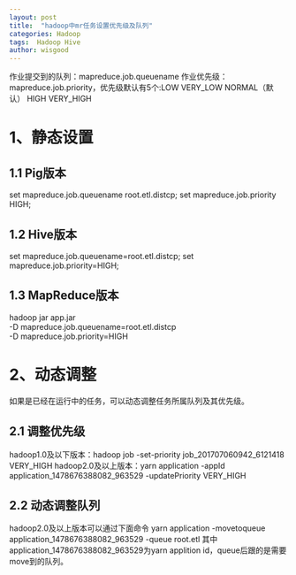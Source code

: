 ```yaml
---
layout: post
title:  "hadoop中mr任务设置优先级及队列"
categories: Hadoop
tags:  Hadoop Hive
author: wisgood
---
```



作业提交到的队列：mapreduce.job.queuename
作业优先级：mapreduce.job.priority，优先级默认有5个:LOW VERY_LOW NORMAL（默认） HIGH VERY_HIGH

# 1、静态设置

## 1.1 Pig版本

set mapreduce.job.queuename root.etl.distcp;
set mapreduce.job.priority HIGH;
## 1.2 Hive版本

set  mapreduce.job.queuename=root.etl.distcp;
set mapreduce.job.priority=HIGH;
## 1.3 MapReduce版本

hadoop jar app.jar  \
-D mapreduce.job.queuename=root.etl.distcp \
-D mapreduce.job.priority=HIGH

# 2、动态调整

如果是已经在运行中的任务，可以动态调整任务所属队列及其优先级。

## 2.1 调整优先级

hadoop1.0及以下版本：hadoop job -set-priority job_201707060942_6121418 VERY_HIGH 
hadoop2.0及以上版本：yarn application -appId application_1478676388082_963529 -updatePriority VERY_HIGH 

## 2.2 动态调整队列 

hadoop2.0及以上版本可以通过下面命令 
yarn application  -movetoqueue  application_1478676388082_963529  -queue  root.etl 
其中application_1478676388082_963529为yarn applition id，queue后跟的是需要move到的队列。

